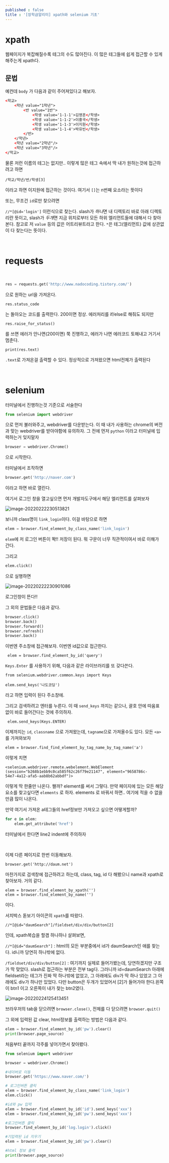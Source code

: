 ```yaml
---
published : false
title : '[장학금알리미] xpath와 selenium 기초' 
---
```


# xpath

웹페이지가 복잡해질수록 테그의 수도 많아진다. 이 많은 테그들에 쉽게 접근할 수 있게 해주는게 xpath다.

## 문법

예컨데 `body` 가 다음과 같이 주어져있다고 해보자.

```html
<학교>
    <학년 value="1학년">
        <반 value="1반">
            <학생 value='1-1-1'>김영훈</학생>
            <학생 value='1-1-2'>이홍국</학생>
            <학생 value='1-1-3'>이지원</학생>
            <학생 value='1-1-4'>박유빈</학생>
        </반>
    </학년>
    <학년 value="2학년"/>
    <학년 value="3학년"/>
</학교>

```

물론 저런 이름의 테그는 없지만.. 이렇게 많은 테그 속에서 딱 내가 원하는것에 접근하려고 하면

`/학교/학년/반/학생[3]`

이라고 하면 이지원에 접근하는 것이다. 여기서 `[]`는 n번째 요소라는 뜻이다

또는, 무조건 `id`로만 찾으려면

`//*[@id='login']` 이런식으로 찾는다. slash가 *하나*면 내 디렉토리 바로 아래 디렉토리란 뜻이고, slash가 *두개*면 지금 위치로부터 모든 하위 엘리먼트들에 대해서 다 찾아본다. 참고로 저 `value` 등의 값은 어트리뷰트라고 한다. `*`은 테그(엘리먼트) 값에 상관없이 다 찾는다는 뜻이다.

​	

# requests

​	

```python
res = requests.get('http://www.nadocoding.tistory.com/')
```

으로 원하는 url을 가져온다.

```
res.status_code
```

는 돌아오는 코드를 출력한다. 200이면 정상. 에러처리를 if/else로 해줘도 되지만

```
res.raise_for_status()
```

를 쓰면 에러가 안나면(200이면) 쭉 진행하고, 에러가 나면 에러코드 토해내고 거기서 멈춘다.

```
print(res.text)
```

`.text`로 가져온걸 출력할 수 있다. 정상적으로 가져왔으면 html전체가 출력된다

​	

# selenium

터미널에서 진행하는것 기준으로 서술한다



```python
from selenium import webdriver
```

으로 먼저 불러와주고, webdriver를 다운받는다. 이 때 내가 사용하는 chrome의 버전과 맞는 webdriver를 받아야함에 유의하자. 그 전에 먼저 `python` 이라고 터미널에 입력하는거 잊지말자

```python
browser = webdriver.Chrome()
```

으로 시작한다.

터미널에서 조작하면 

```python
browser.get('http://naver.com')
```

이라고 하면 바로 열린다.

여기서 로그인 창을 열고싶으면 먼저 개발자도구에서 해당 엘리먼트를 살펴보자

![image-20220222230513821](../assets/images/2022-02-21-sgscholarship2/image-20220222230513821.png)

보니까 class명이 `link_login`이다. 이걸 바탕으로 하면

```python
elem = browser.find_element_by_class_name('link_login')
```

`elem`에 저 로그인 버튼이 똭!! 저장이 된다. 뭐 구문이 너무 직관적이여서 바로 이해가 간다.

그리고

```python
elem.click()
```

으로 실행하면

![image-20220222230901086](../assets/images/2022-02-21-sgscholarship2/image-20220222230901086.png)

로그인창이 뜬다!!

그 외의 문법들은 다음과 같다.

```python
browser.click()
browser.back()
browser.forward()
browser.refresh()
browser.back()
```



이번엔 주소창에 접근해보자. 이번엔 id값으로 접근한다.

```
 elem = browser.find_element_by_id('query')
```



`Keys.Enter` 를 사용하기 위해, 다음과 같은 라이브러리를 또 갖다쓴다.

```
from selenium.webdriver.common.keys import Keys
```



```
elem.send_keys('나도코딩')
```

라고 하면 입력이 된다 주소창에. 



그리고 검색하려고 엔터를 누른다. 이 때 `send_keys` 까지는 같으나, 괄호 안에 따움표 없이 바로 들어간다는 것에 주의하자.

```
 elem.send_keys(Keys.ENTER) 
```



이제까지는 `id`, `classname` 으로 가져왔는데, `tagname`으로 가져올수도 있다. 모든 `<a>` 를 가져와보자 

```
elem = browser.find_find_element_by_tag_name_by_tag_name('a')
```

이렇게 치면

```
<selenium.webdriver.remote.webelement.WebElement (session="b268b1ebb9c0ca585f62c26f79e21147", element="9658786c-
54e7-4a12-afa5-aab8b62abbdf")>
```

이렇게 딱 한줄만 나온다. 왤까? element를 써서 그렇다. 만약 페이지에 있는 모든 해당요소를 찾고싶다면 `elements` 로 하자. elements 로 바꿔서 하면.. 여기에 적을 수 없을만큼 많이 나온다.

만약 여기서 가져온 a테그들의 href정보만 가져오고 싶으면 어떻게할까?

```python
for e in elem:
    elem.get_attribute('href')
```

터미널에서 한다면 line2 indent에 주의하자

​	

이제 다른 페이지로 한번 이동해보자.

```
browser.get('http://daum.net')
```

마찬가지로 검색창에 접근하려고 하는데, class, tag, id 다 해봤으니 name과 xpath로 찾아보자. 거의 같다.

```
elem = browser.find_element_by_xpath('')
elem = browser.find_element_by_name('')
```

이다.



서치박스 돋보기 아이콘의 `xpath`를 따왔다.

```
//*[@id="daumSearch"]/fieldset/div/div/button[2]
```

인데, xpath복습을 할겸 하나하나 살펴보면,

`//*[@id="daumSearch"]` : html의 모든 부분중에서 id가 daumSearch인 애를 찾는다. id니까 당연히 하나밖에 없다.

`/fieldset/div/div/button[2]` : 여기까지 실제로 들어가봤는데, 당연하겠지만 구조가 딱 맞았다. slash로 접근하는 부분은 전부 tag다. 그러니까 id=daumSearch 아래에 fieldset라는 테그가 진짜 딱 하나밖에 없었고, 그 아래에도 div가 딱 하나 있었고 그 아래에도 div가 하나만 있었다. 다만 button은 두개가 있었어서 [2]가 들어가야 한다.왼쪽이 btn1 이고 오른쪽이 내가 찾는 btn2였다. 

![image-20220224125413451](../assets/images/2022-02-21-sgscholarship2/image-20220224125413451.png)

브라우저의 tab을 닫으려면 `browser.close()`, 전체를 다 닫으려면 `browser.quit()`

그 외에 입력된 값 clear, html정보를 출력하는 방법은 다음과 같다.

```python
elem = browser.find_element_by_id('pw').clear()
print(browser.page_source)

```



처음부터 끝까지 각주를 넣어가면서 찾아봤다.

```python
from selenium import webdriver

browser = webdriver.Chrome()

#네이버로 이동
browser.get('https://www.naver.com/')

# 로그인버튼 클릭
elem = browser.find_element_by_class_name('link_login')
elem.click()

#id와 pw 입력
elem = browser.find_element_by_id('id').send_keys('xxx')
elem = browser.find_element_by_id('pw').send_keys('xxx')

#로그인버튼 클릭
browser.find_element_by_id('log.login').click()

#기입력된 id 지우기
elem = browser.find_element_by_id('pw').clear()

#html 정보 출력
print(browser.page_source)

```

